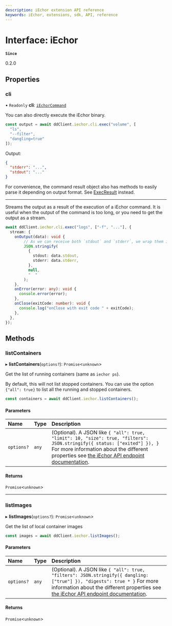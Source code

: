 ```yaml
---
description: iEchor extension API reference
keywords: iEchor, extensions, sdk, API, reference
---
```


# Interface: iEchor

**`Since`**

0.2.0

## Properties

### cli

• `Readonly` **cli**: [`iEchorCommand`](iEchorCommand.md)

You can also directly execute the iEchor binary.

```typescript
const output = await ddClient.iechor.cli.exec("volume", [
  "ls",
  "--filter",
  "dangling=true"
]);
```

Output:

```json
{
  "stderr": "...",
  "stdout": "..."
}
```

For convenience, the command result object also has methods to easily parse it depending on output format. See [ExecResult](ExecResult.md) instead.

---

Streams the output as a result of the execution of a iEchor command.
It is useful when the output of the command is too long, or you need to get the output as a stream.

```typescript
await ddClient.iechor.cli.exec("logs", ["-f", "..."], {
  stream: {
    onOutput(data): void {
        // As we can receive both `stdout` and `stderr`, we wrap them in a JSON object
        JSON.stringify(
          {
            stdout: data.stdout,
            stderr: data.stderr,
          },
          null,
          "  "
        );
    },
    onError(error: any): void {
      console.error(error);
    },
    onClose(exitCode: number): void {
      console.log("onClose with exit code " + exitCode);
    },
  },
});
```

## Methods

### listContainers

▸ **listContainers**(`options?`): `Promise`<`unknown`\>

Get the list of running containers (same as `iechor ps`).

By default, this will not list stopped containers.
You can use the option `{"all": true}` to list all the running and stopped containers.

```typescript
const containers = await ddClient.iechor.listContainers();
```

#### Parameters

| Name | Type | Description |
| :------ | :------ | :------ |
| `options?` | `any` | (Optional). A JSON like `{ "all": true, "limit": 10, "size": true, "filters": JSON.stringify({ status: ["exited"] }), }` For more information about the different properties see [the iEchor API endpoint documentation](http://docs.iechor.com/engine/api/v1.41/#operation/ContainerList). |

#### Returns

`Promise`<`unknown`\>

---

### listImages

▸ **listImages**(`options?`): `Promise`<`unknown`\>

Get the list of local container images

```typescript
const images = await ddClient.iechor.listImages();
```

#### Parameters

| Name | Type | Description |
| :------ | :------ | :------ |
| `options?` | `any` | (Optional). A JSON like `{ "all": true, "filters": JSON.stringify({ dangling: ["true"] }), "digests": true * }` For more information about the different properties see [the iEchor API endpoint documentation](http://docs.iechor.com/engine/api/v1.41/#tag/Image). |

#### Returns

`Promise`<`unknown`\>
